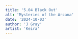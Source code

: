 ```yaml
---
title: '5.04 Black Out'
alt: 'Mysteries of the Arcana'
date: '2024-10-03'
author: 'J Gray'
artist: 'Keira'
---
```

